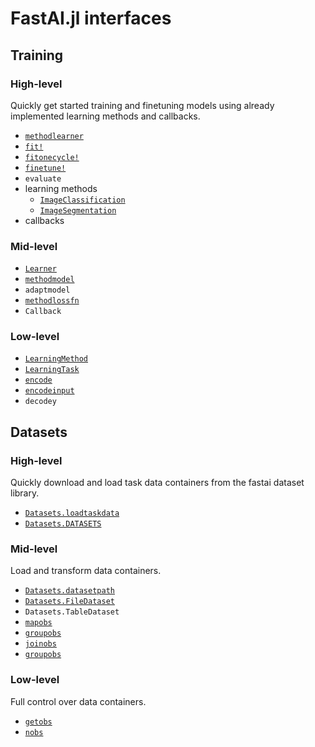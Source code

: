 # FastAI.jl interfaces

## Training

### High-level

Quickly get started training and finetuning models using already implemented learning methods and callbacks.

- [`methodlearner`](#)
- [`fit!`](#)
- [`fitonecycle!`](#)
- [`finetune!`](#)
- `evaluate`
- learning methods
    - [`ImageClassification`](#)
    - [`ImageSegmentation`](#)
- callbacks

### Mid-level

- [`Learner`](#)
- [`methodmodel`](#)
- `adaptmodel`
- [`methodlossfn`](#)
- `Callback`

### Low-level

- [`LearningMethod`](#)
- [`LearningTask`](#)
- [`encode`](#)
- [`encodeinput`](#)
- `decodey`

## Datasets

### High-level

Quickly download and load task data containers from the fastai dataset library.

- [`Datasets.loadtaskdata`](#)
- [`Datasets.DATASETS`](#)

### Mid-level

Load and transform data containers.

- [`Datasets.datasetpath`](#)
- [`Datasets.FileDataset`](#)
- `Datasets.TableDataset`
- [`mapobs`](#)
- [`groupobs`](#)
- [`joinobs`](#)
- [`groupobs`](#)

### Low-level

Full control over data containers.

- [`getobs`](#)
- [`nobs`](#)


